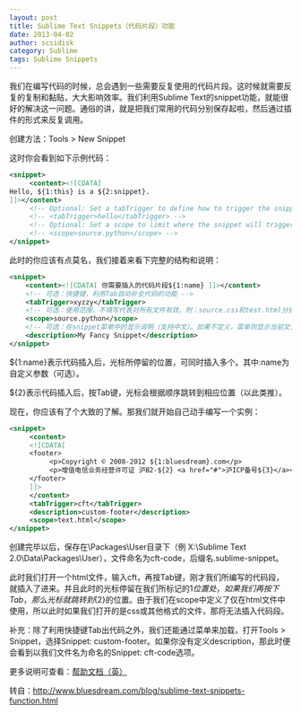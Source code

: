 ```yaml
---
layout: post
title: Sublime Text Snippets（代码片段）功能
date: 2013-04-02
author: scsidisk
category: Sublime
tags: Sublime Snippets
---
```



我们在编写代码的时候，总会遇到一些需要反复使用的代码片段。这时候就需要反复的复制和黏贴，大大影响效率。我们利用Sublime Text的snippet功能，就能很好的解决这一问题。通俗的讲，就是把我们常用的代码分别保存起啦，然后通过插件的形式来反复调用。

创建方法：Tools > New Snippet

这时你会看到如下示例代码：

```xml
<snippet>
     <content><![CDATA[
Hello, ${1:this} is a ${2:snippet}.
]]></content>
     <!-- Optional: Set a tabTrigger to define how to trigger the snippet -->
     <!-- <tabTrigger>hello</tabTrigger> -->
     <!-- Optional: Set a scope to limit where the snippet will trigger -->
     <!-- <scope>source.python</scope> -->
</snippet>
```

此时的你应该有点莫名，我们接着来看下完整的结构和说明：

```xml
<snippet>
    <content><![CDATA[ 你需要插入的代码片段${1:name} ]]></content>
    <!-- 可选：快捷键，利用Tab自动补全代码的功能 -->
    <tabTrigger>xyzzy</tabTrigger>
    <!-- 可选：使用范围，不填写代表对所有文件有效。附：source.css和test.html分别对应不同文件。 -->
    <scope>source.python</scope>
    <!-- 可选：在snippet菜单中的显示说明（支持中文）。如果不定义，菜单则显示当前文件的文件名。 -->
    <description>My Fancy Snippet</description>
</snippet>
```

${1:name}表示代码插入后，光标所停留的位置，可同时插入多个。其中:name为自定义参数（可选）。

${2}表示代码插入后，按Tab键，光标会根据顺序跳转到相应位置（以此类推）。

现在，你应该有了个大致的了解。那我们就开始自己动手编写一个实例：

```xml
<snippet>
     <content>
     <![CDATA[
     <footer>
          <p>Copyright © 2008-2012 ${1:bluesdream}.com</p>
          <p>增值电信业务经营许可证 沪B2-${2} <a href="#">沪ICP备号${3}</a></p>
     </footer>
     ]]>
     </content>
     <tabTrigger>cft</tabTrigger>
     <description>custom-footer</description>
     <scope>text.html</scope>
</snippet>
```

创建完毕以后，保存在\Packages\User目录下（例 X:\Sublime Text 2.0\Data\Packages\User），文件命名为cft-code，后缀名.sublime-snippet。

此时我们打开一个html文件，输入cft，再按Tab键，刚才我们所编写的代码段，就插入了进来。并且此时的光标停留在我们所标记的${1}位置处，如果我们再按下Tab，那么光标就跳转到${2}的位置。由于我们在scope中定义了仅在html文件中使用，所以此时如果我们打开的是css或其他格式的文件，那将无法插入代码段。

补充：除了利用快捷键Tab出代码之外，我们还能通过菜单来加载，打开Tools > Snippet，选择Snippet: custom-footer。如果你没有定义description，那此时便会看到以我们文件名为命名的Snippet: cft-code选项。

更多说明可查看：[帮助文档（英）](http://docs.sublimetext.info/en/latest/extensibility/snippets.html)

转自：http://www.bluesdream.com/blog/sublime-text-snippets-function.html